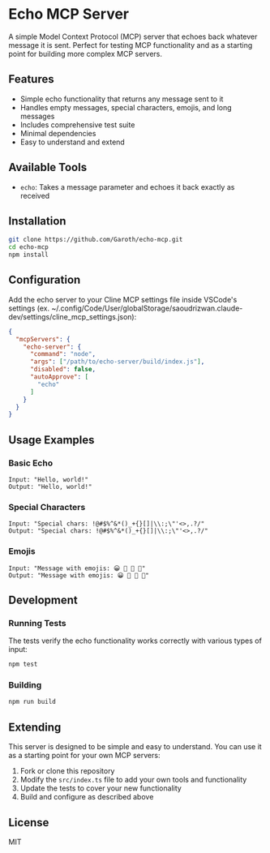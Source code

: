 # Echo MCP Server

A simple Model Context Protocol (MCP) server that echoes back whatever message it is sent. Perfect for testing MCP functionality and as a starting point for building more complex MCP servers.

## Features

- Simple echo functionality that returns any message sent to it
- Handles empty messages, special characters, emojis, and long messages
- Includes comprehensive test suite
- Minimal dependencies
- Easy to understand and extend

## Available Tools

- `echo`: Takes a message parameter and echoes it back exactly as received

## Installation

```bash
git clone https://github.com/Garoth/echo-mcp.git
cd echo-mcp
npm install
```

## Configuration

Add the echo server to your Cline MCP settings file inside VSCode's settings (ex. ~/.config/Code/User/globalStorage/saoudrizwan.claude-dev/settings/cline_mcp_settings.json):

```json
{
  "mcpServers": {
    "echo-server": {
      "command": "node",
      "args": ["/path/to/echo-server/build/index.js"],
      "disabled": false,
      "autoApprove": [
        "echo"
      ]
    }
  }
}
```

## Usage Examples

### Basic Echo

```
Input: "Hello, world!"
Output: "Hello, world!"
```

### Special Characters

```
Input: "Special chars: !@#$%^&*()_+{}[]|\\:;\"'<>,.?/"
Output: "Special chars: !@#$%^&*()_+{}[]|\\:;\"'<>,.?/"
```

### Emojis

```
Input: "Message with emojis: 😀 🚀 🌈 🎉"
Output: "Message with emojis: 😀 🚀 🌈 🎉"
```

## Development

### Running Tests

The tests verify the echo functionality works correctly with various types of input:

```bash
npm test
```

### Building

```bash
npm run build
```

## Extending

This server is designed to be simple and easy to understand. You can use it as a starting point for your own MCP servers:

1. Fork or clone this repository
2. Modify the `src/index.ts` file to add your own tools and functionality
3. Update the tests to cover your new functionality
4. Build and configure as described above

## License

MIT

